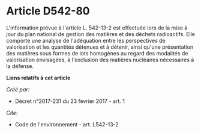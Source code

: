 # Article D542-80

L'information prévue à l'article L. 542-13-2 est effectuée lors de la mise à jour du plan national de gestion des matières et
des déchets radioactifs. Elle comporte une analyse de l'adéquation entre les perspectives de valorisation et les quantités
détenues et à détenir, ainsi qu'une présentation des matières sous formes de lots homogènes au regard des modalités de
valorisation envisagées, à l'exclusion des matières nucléaires nécessaires à la défense.

**Liens relatifs à cet article**

_Créé par_:

  - Décret n°2017-231 du 23 février 2017 - art. 1

_Cite_:

  - Code de l'environnement - art. L542-13-2
